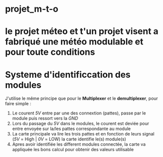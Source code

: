 # projet_m-t-o
# le projet méteo et t'un projet visent a fabriqué une météo modulable et pour toute conditions  

# Systeme d'identificcation des modules

J'utilise le même principe que pour le **Multiplexer** et le **demultiplexer**, pour faire simple :

1. Le courent _5V_ entre par une des connextion (pattes), passe par le module puis ressort vers la _GND_
2. Lors du passage du _5V_ dans le modules, le courent est deviée pour entre envoyée sur la/les pattes correspondante au module
3. La carte principale va lire les trois pattes et en fonction de leurs signal (_5V_ = High | _0V_ = LOW) la carte identifie le(s) module(s)
4. Apres avoir identifiée les different modules connectée, la carte va appliquée les bons calcul pour obtenir des valeurs utilisable